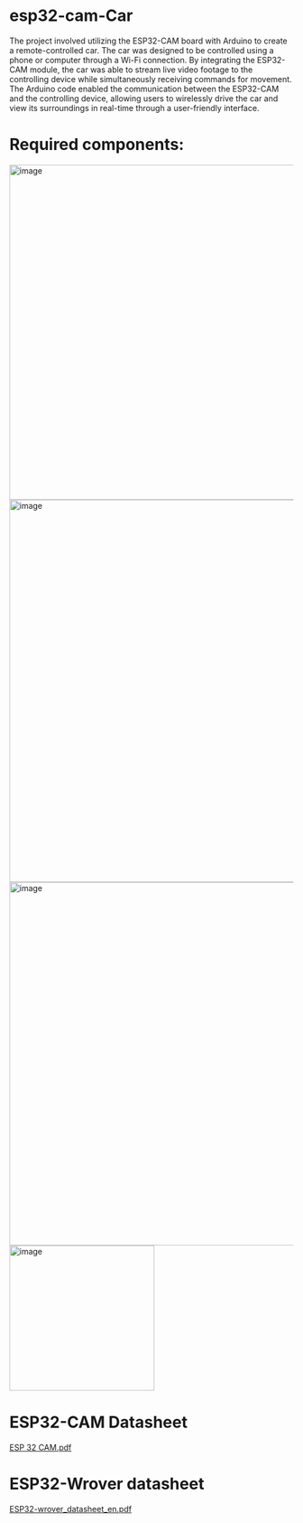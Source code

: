 # esp32-cam-Car
The project involved utilizing the ESP32-CAM board with Arduino to create a remote-controlled car. The car was designed to be controlled using a phone or computer through a Wi-Fi connection. By integrating the ESP32-CAM module, the car was able to stream live video footage to the controlling device while simultaneously receiving commands for movement. The Arduino code enabled the communication between the ESP32-CAM and the controlling device, allowing users to wirelessly drive the car and view its surroundings in real-time through a user-friendly interface.

# Required components:

<img width="593" alt="image" src="https://github.com/bardr98/esp32-cam-Car/assets/91567022/04d4cb88-7ab7-4492-8ff7-f0e39fe94661">

<img width="677" alt="image" src="https://github.com/bardr98/esp32-cam-Car/assets/91567022/6025dacb-204f-4efb-a8df-5785a2f26929">

<img width="643" alt="image" src="https://github.com/bardr98/esp32-cam-Car/assets/91567022/83ae8609-dd7c-4b34-8d72-ec594a0bc87f">

<img width="257" alt="image" src="https://github.com/bardr98/esp32-cam-Car/assets/91567022/d3112459-6bcd-48ea-855c-903e9dfc6084">

# ESP32-CAM Datasheet

[ESP 32 CAM.pdf](https://github.com/bardr98/esp32-cam-Car/files/11477685/ESP.32.CAM.pdf)

# ESP32-Wrover datasheet

[ESP32-wrover_datasheet_en.pdf](https://github.com/bardr98/esp32-cam-Car/files/11477693/ESP32-wrover_datasheet_en.pdf)

